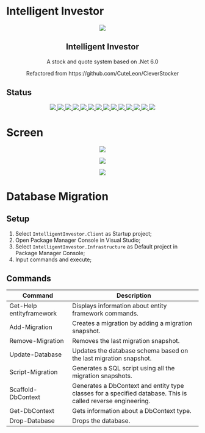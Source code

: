 # Intelligent Investor

<p align="center">
   <img src="https://raw.github.com/CuteLeon/IntelligentInvestor/master/Documents/IntelligentInvestor.png" align="center"/>
   <h2 align="center">Intelligent Investor</h2>
   <p align="center">A stock and quote system based on .Net 6.0</p>
   <p align="center">Refactored from https://github.com/CuteLeon/CleverStocker</p>
</p>

## Status

<p align="center">
   <a href="https://github.com/CuteLeon/IntelligentInvestor/actions/workflows/dotnet-core.yml">
      <img border="0" src="https://github.com/CuteLeon/IntelligentInvestor/workflows/.NET%20Core%20Desktop/badge.svg" />
   </a>
   <a href="https://github.com/CuteLeon/IntelligentInvestor/blob/master/LICENSE">
      <img border="0" src="https://img.shields.io/github/license/CuteLeon/IntelligentInvestor" />
   </a>
   <a href="https://github.com/CuteLeon/IntelligentInvestor/search?l=c%23">
      <img border="0" src="https://img.shields.io/github/languages/top/CuteLeon/IntelligentInvestor" />
   </a>
   <a href="https://github.com/CuteLeon/IntelligentInvestor/archive/refs/heads/master.zip">
      <img border="0" src="https://img.shields.io/github/repo-size/CuteLeon/IntelligentInvestor" />
   </a>
   <a href="https://github.com/CuteLeon/IntelligentInvestor/issues?q=is%3Aopen+is%3Aissue">
      <img border="0" src="https://img.shields.io/github/issues/CuteLeon/IntelligentInvestor" />
   </a>
   <a href="https://github.com/CuteLeon/IntelligentInvestor/network/members">
      <img border="0" src="https://img.shields.io/github/forks/CuteLeon/IntelligentInvestor" />
   </a>
   <a href="https://github.com/CuteLeon/IntelligentInvestor/stargazers">
      <img border="0" src="https://img.shields.io/github/stars/CuteLeon/IntelligentInvestor" />
   </a>
   <a href="https://github.com/CuteLeon/IntelligentInvestor/watchers">
      <img border="0" src="https://img.shields.io/github/watchers/CuteLeon/IntelligentInvestor" />
   </a>
   <a href="https://github.com/CuteLeon/IntelligentInvestor/releases">
      <img border="0" src="https://img.shields.io/github/v/release/CuteLeon/IntelligentInvestor?include_prereleases" />
   </a>
   <a href="https://github.com/CuteLeon/IntelligentInvestor/releases">
      <img border="0" src="https://img.shields.io/github/release-date-pre/CuteLeon/IntelligentInvestor" />
   </a>
   <a href="https://github.com/CuteLeon/IntelligentInvestor/archive/refs/heads/master.zip">
      <img border="0" src="https://img.shields.io/github/downloads/CuteLeon/IntelligentInvestor/total" />
   </a>
   <a href="https://github.com/CuteLeon/IntelligentInvestor/tags">
      <img border="0" src="https://img.shields.io/github/v/tag/CuteLeon/IntelligentInvestor" />
   </a>
   <a href="https://github.com/CuteLeon/IntelligentInvestor/releases">
      <img border="0" src="https://img.shields.io/github/commits-since/CuteLeon/IntelligentInvestor/latest/master?include_prereleases" />
   </a>
   <a href="https://github.com/CuteLeon/IntelligentInvestor/commits/master">
      <img border="0" src="https://img.shields.io/github/last-commit/CuteLeon/IntelligentInvestor/master" />
   </a>
</p>

# Screen

<p align="center">
   <img src="https://raw.github.com/CuteLeon/IntelligentInvestor/master/Documents/Screen_1.jpg" align="center"/>
</p>

<p align="center">
   <img src="https://raw.github.com/CuteLeon/IntelligentInvestor/master/Documents/Screen_2.jpg" align="center"/>
</p>

<p align="center">
   <img src="https://raw.github.com/CuteLeon/IntelligentInvestor/master/Documents/Screen_3.jpg" align="center"/>
</p>

# Database Migration

## Setup

1. Select `IntelligentInvestor.Client` as Startup project;
2. Open Package Manager Console in Visual Studio;
3. Select `IntelligentInvestor.Infrastructure` as Default project in Package Manager Console;
4. Input commands and execute;

## Commands

| Command                  | Description                                                                                                 |
| ------------------------ | ----------------------------------------------------------------------------------------------------------- |
| Get-Help entityframework | Displays information about entity framework commands.                                                       |
| Add-Migration            | Creates a migration by adding a migration snapshot.                                                         |
| Remove-Migration         | Removes the last migration snapshot.                                                                        |
| Update-Database          | Updates the database schema based on the last migration snapshot.                                           |
| Script-Migration         | Generates a SQL script using all the migration snapshots.                                                   |
| Scaffold-DbContext       | Generates a DbContext and entity type classes for a specified database. This is called reverse engineering. |
| Get-DbContext            | Gets information about a DbContext type.                                                                    |
| Drop-Database            | Drops the database.                                                                                         |
